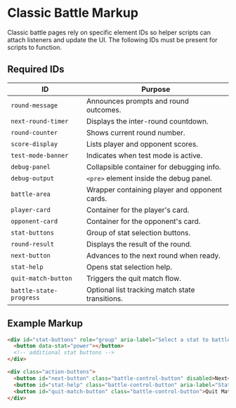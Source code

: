 # Classic Battle Markup

Classic battle pages rely on specific element IDs so helper scripts can attach listeners and update the UI. The following IDs must be present for scripts to function.

## Required IDs

| ID                      | Purpose                                         |
| ----------------------- | ----------------------------------------------- |
| `round-message`         | Announces prompts and round outcomes.           |
| `next-round-timer`      | Displays the inter-round countdown.             |
| `round-counter`         | Shows current round number.                     |
| `score-display`         | Lists player and opponent scores.               |
| `test-mode-banner`      | Indicates when test mode is active.             |
| `debug-panel`           | Collapsible container for debugging info.       |
| `debug-output`          | `<pre>` element inside the debug panel.         |
| `battle-area`           | Wrapper containing player and opponent cards.   |
| `player-card`           | Container for the player's card.                |
| `opponent-card`         | Container for the opponent's card.              |
| `stat-buttons`          | Group of stat selection buttons.                |
| `round-result`          | Displays the result of the round.               |
| `next-button`           | Advances to the next round when ready.          |
| `stat-help`             | Opens stat selection help.                      |
| `quit-match-button`     | Triggers the quit match flow.                   |
| `battle-state-progress` | Optional list tracking match state transitions. |

## Example Markup

```html
<div id="stat-buttons" role="group" aria-label="Select a stat to battle">
  <button data-stat="power"></button>
  <!-- additional stat buttons -->
</div>

<div class="action-buttons">
  <button id="next-button" class="battle-control-button" disabled>Next</button>
  <button id="stat-help" class="battle-control-button" aria-label="Stat selection help">?</button>
  <button id="quit-match-button" class="battle-control-button">Quit Match</button>
</div>
```
